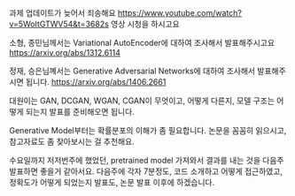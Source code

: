 과제 업데이트가 늦어서 죄송해요
https://www.youtube.com/watch?v=5WoItGTWV54&t=3682s
영상 시청을 하시고요

소형, 종민님께서는 
Variational AutoEncoder에 대하여 조사해서 발표해주시고요
https://arxiv.org/abs/1312.6114

정재, 승은님꼐서는 
Generative Adversarial Networks에 대하여 조사해서 발표해주시면 됩니다. 
https://arxiv.org/abs/1406.2661

대원이는 GAN, DCGAN, WGAN, CGAN이 무엇이고, 어떻게 다른지, 모델 구조는 어떻게 되는지 발표를 준비해오면 됩니다. 

Generative Model부터는 확률분포의 이해가 좀 필요합니다. 논문을 꼼꼼히 읽으시고, 참고자료도 좀 찾아보시는 걸 추천해요.

수요일까지 저저번주에 했었던, pretrained model 가져와서 결과를 내는 것을 다음주 발표하면 좋을거 같아서요. 
다음주에 각자 7분정도, 코드 소개하고 어떻게 접근하였고, 정확도가 어떻게 되었는지 발표도, 논문 발표 이후에 하겠습니다.
